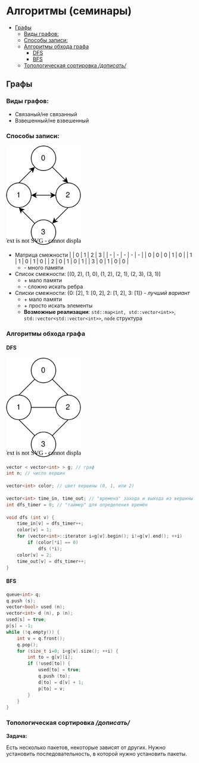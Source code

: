 # Алгоритмы (семинары) <!-- omit in toc -->

- [Графы](#графы)
  - [Виды графов:](#виды-графов)
  - [Способы записи:](#способы-записи)
  - [Алгоритмы обхода графа](#алгоритмы-обхода-графа)
    - [DFS](#dfs)
    - [BFS](#bfs)
  - [Топологическая сортировка */дописать/*](#топологическая-сортировка-дописать)


## Графы

### Виды графов: 

- Связаный/не связанный
- Взвешенный/не взвешенный

### Способы записи:

<img src="images/graph1.svg" alt="graph" width="200px">

- Матрица смежности
  |   | 0 | 1 | 2 | 3 |
  | - | - | - | - | - |
  | 0 | 0 | 0 | 1 | 0 |
  | 1 | 1 | 0 | 1 | 0 |
  | 2 | 0 | 1 | 0 | 1 |
  | 3 | 0 | 1 | 0 | 0 |
  - \- много памяти
- Список смежности: [(0, 2), (1, 0), (1, 2), (2, 1), (2, 3), (3, 1)]
  - \+ мало памяти
  - \- сложно искать ребра
- Списки смежности: {0: [2], 1: [0, 2], 2: [1, 2], 3: [1]} - *лучший вариант*
  - \+ мало памяти
  - \+ просто искать элементы
  - **Возможные реализации**: `std::map<int, std::vector<int>>`, `std::vector<std::vector<int>>`, `node` структура

### Алгоритмы обхода графа

#### DFS

<img src="images/graph2.svg" alt="graph" width="200px">

```c++
vector < vector<int> > g; // граф
int n; // число вершин

vector<int> color; // цвет вершины (0, 1, или 2)

vector<int> time_in, time_out; // "времена" захода и выхода из вершины
int dfs_timer = 0; // "таймер" для определения времён

void dfs (int v) {
	time_in[v] = dfs_timer++;
	color[v] = 1;
	for (vector<int>::iterator i=g[v].begin(); i!=g[v].end(); ++i)
		if (color[*i] == 0)
			dfs (*i);
	color[v] = 2;
	time_out[v] = dfs_timer++;
}
```

#### BFS

```c++ 
queue<int> q;
q.push (s);
vector<bool> used (n);
vector<int> d (n), p (n);
used[s] = true;
p[s] = -1;
while (!q.empty()) {
	int v = q.front();
	q.pop();
	for (size_t i=0; i<g[v].size(); ++i) {
		int to = g[v][i];
		if (!used[to]) {
			used[to] = true;
			q.push (to);
			d[to] = d[v] + 1;
			p[to] = v;
		}
	}
}
```

### Топологическая сортировка */дописать/*

**Задача:**

Есть несколько пакетов, некоторые зависят от других. Нужно установить последовательность, в которой нужно установить пакеты.

